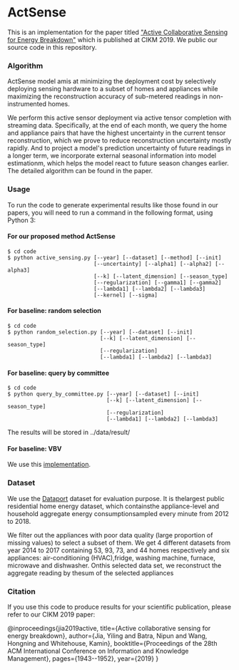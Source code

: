 # ActSense

This is an implementation for the paper titled ["Active Collaborative Sensing for Energy Breakdown"](https://arxiv.org/pdf/1909.00525.pdf) which is published at CIKM 2019. We public our source code in this repository.

### Algorithm
ActSense model amis at minimizing the deployment cost by selectively deploying sensing hardware to a subset of homes and appliances while maximizing the reconstruction accuracy of sub-metered readings in non-instrumented homes.

We perform this active sensor deployment via active tensor completion with streaming data. Specifically, at the end of each month, we query the home and appliance pairs that have the highest uncertainty in the current tensor reconstruction, which we prove to reduce reconstruction uncertainty mostly rapidly. And to project a model's prediction uncertainty of future readings in a longer term, we incorporate external seasonal information into model estimationm, which helps the model react to future season changes earlier.
The detailed algorithm can be found in the paper.

### Usage
To run the code to generate experimental results like those found in our papers, you will need to run a command in the following format, using Python 3:

#### For our proposed method ActSense
```
$ cd code
$ python active_sensing.py [--year] [--dataset] [--method] [--init] 
                           [--uncertainty] [--alpha1] [--alpha2] [--alpha3]
                           [--k] [--latent_dimension] [--season_type] 
                           [--regularization] [--gamma1] [--gamma2]
                           [--lambda1] [--lambda2] [--lambda3]
                           [--kernel] [--sigma]
```
#### For baseline: random selection
```
$ cd code
$ python random_selection.py [--year] [--dataset] [--init] 
                             [--k] [--latent_dimension] [--season_type] 
                             [--regularization]
                             [--lambda1] [--lambda2] [--lambda3]
```
#### For baseline: query by committee
```
$ cd code
$ python query_by_committee.py [--year] [--dataset] [--init] 
                               [--k] [--latent_dimension] [--season_type] 
                               [--regularization]
                               [--lambda1] [--lambda2] [--lambda3]
```
The results will be stored in ../data/result/
#### For baseline: VBV
We use this [implementation](https://github.com/qbzhao/BRTF).

### Dataset
We use the [Dataport](https://www.pecanstreet.org/dataport/) dataset for evaluation purpose. It is thelargest public residential home energy dataset, which containsthe appliance-level and household aggregate energy consumptionsampled every minute from 2012 to 2018.

 We filter out the appliances with poor data quality (large proportion of missing values) to select a subset of them. We get 4 different datasets from year 2014 to 2017 containing 53, 93, 73, and 44 homes respectively and six appliances: air-conditioning (HVAC),fridge, washing machine, furnace, microwave and dishwasher. Onthis selected data set, we reconstruct the aggregate reading by thesum of the selected appliances 

### Citation
If you use this code to produce results for your scientific publication, please refer to our CIKM 2019 paper:

@inproceedings{jia2019active,
  title={Active collaborative sensing for energy breakdown},
  author={Jia, Yiling and Batra, Nipun and Wang, Hongning and Whitehouse, Kamin},
  booktitle={Proceedings of the 28th ACM International Conference on Information and Knowledge Management},
  pages={1943--1952},
  year={2019}
}
